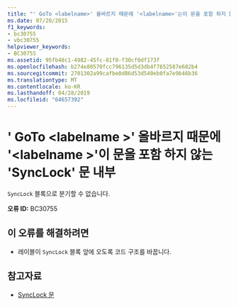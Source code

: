 ```yaml
---
title: "' GoTo <labelname>' 올바르지 때문에 '<labelname>'는이 문을 포함 하지 않는 'SyncLock' 문 내부"
ms.date: 07/20/2015
f1_keywords:
- bc30755
- vbc30755
helpviewer_keywords:
- BC30755
ms.assetid: 95fb48c1-4982-45fc-81f0-f30cf0df173f
ms.openlocfilehash: b274e80570fcc796135d5d3db4f7652587e682b4
ms.sourcegitcommit: 2701302a99cafbe0d86d53d540eb0fa7e9b46b36
ms.translationtype: MT
ms.contentlocale: ko-KR
ms.lasthandoff: 04/28/2019
ms.locfileid: "64657392"
---
```

# <a name="goto-labelname-is-not-valid-because-labelname-is-inside-a-synclock-statement-that-does-not-contain-this-statement"></a>' GoTo \<labelname >' 올바르지 때문에 '\<labelname >'이 문을 포함 하지 않는 'SyncLock' 문 내부
`SyncLock` 블록으로 분기할 수 없습니다.  
  
 **오류 ID:** BC30755  
  
## <a name="to-correct-this-error"></a>이 오류를 해결하려면  
  
- 레이블이 `SyncLock` 블록 앞에 오도록 코드 구조를 바꿉니다.  
  
## <a name="see-also"></a>참고자료

- [SyncLock 문](../../visual-basic/language-reference/statements/synclock-statement.md)
